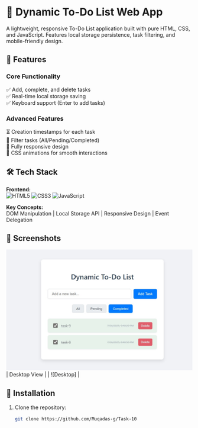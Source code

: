 # 📝 Dynamic To-Do List Web App

A lightweight, responsive To-Do List application built with pure HTML, CSS, and JavaScript. Features local storage persistence, task filtering, and mobile-friendly design.

## 🎯 Features

### Core Functionality
✅ Add, complete, and delete tasks  
✅ Real-time local storage saving  
✅ Keyboard support (Enter to add tasks)  

### Advanced Features
⏳ Creation timestamps for each task  
🔘 Filter tasks (All/Pending/Completed)  
📱 Fully responsive design  
🎨 CSS animations for smooth interactions  

## 🛠️ Tech Stack

**Frontend:**  
![HTML5](https://img.shields.io/badge/HTML5-E34F26?style=flat&logo=html5&logoColor=white)
![CSS3](https://img.shields.io/badge/CSS3-1572B6?style=flat&logo=css3&logoColor=white)
![JavaScript](https://img.shields.io/badge/JavaScript-F7DF1E?style=flat&logo=javascript&logoColor=black)

**Key Concepts:**  
DOM Manipulation | Local Storage API | Responsive Design | Event Delegation

## 📸 Screenshots
<img src="pic.jpg">
| Desktop View |
| ![Desktop] |

## 🚀 Installation

1. Clone the repository:
   ```bash
   git clone https://github.com/Muqadas-g/Task-10